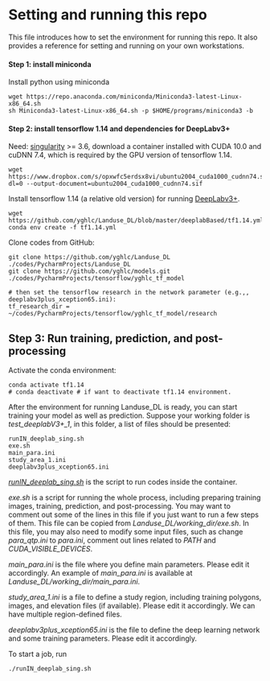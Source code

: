 # Setting and running this repo


This file introduces how to set the environment for running this repo.
It also provides a reference for setting and running on your own workstations.


#### Step 1: install miniconda 

Install python using miniconda 

    wget https://repo.anaconda.com/miniconda/Miniconda3-latest-Linux-x86_64.sh
    sh Miniconda3-latest-Linux-x86_64.sh -p $HOME/programs/miniconda3 -b

#### Step 2: install tensorflow 1.14 and dependencies for DeepLabv3+

Need: [singularity](https://sylabs.io/singularity) >= 3.6, download a container installed with CUDA 10.0 and cuDNN 7.4, 
which is required by the GPU version of tensorflow 1.14. 

    wget https://www.dropbox.com/s/opxwfc5erdsx8vi/ubuntu2004_cuda1000_cudnn74.sif?dl=0 --output-document=ubuntu2004_cuda1000_cudnn74.sif

Install tensorflow 1.14 (a relative old version) for running [DeepLabv3+](https://github.com/tensorflow/models/tree/master/research/deeplab).
    
    wget https://github.com/yghlc/Landuse_DL/blob/master/deeplabBased/tf1.14.yml
    conda env create -f tf1.14.yml

Clone codes from GitHub:

    git clone https://github.com/yghlc/Landuse_DL ./codes/PycharmProjects/Landuse_DL
    git clone https://github.com/yghlc/models.git ./codes/PycharmProjects/tensorflow/yghlc_tf_model
    
    # then set the tensorflow research in the network parameter (e.g.,, deeplabv3plus_xception65.ini):
    tf_research_dir = ~/codes/PycharmProjects/tensorflow/yghlc_tf_model/research
    


## Step 3: Run training, prediction, and post-processing
Activate the conda environment:

    conda activate tf1.14
    # conda deactivate # if want to deactivate tf1.14 environment. 

After the environment for running Landuse_DL is ready, you can start training your model as well as prediction. 
Suppose your working folder is *test_deeplabV3+_1*, in this folder, a list of files should be presented:
    
    runIN_deeplab_sing.sh
    exe.sh
    main_para.ini
    study_area_1.ini
    deeplabv3plus_xception65.ini

*[runIN_deeplab_sing.sh](https://github.com/yghlc/Landuse_DL/blob/master/deeplabBased/runIN_deeplab_sing.sh)* is the script 
to run codes inside the container. 

*exe.sh* is a script for running the whole process, including preparing training images, 
training, prediction, and post-processing. You may want to comment out some of the lines in this file 
if you just want to run a few steps of them. This file can be copied from *Landuse_DL/working_dir/exe.sh*.
In this file, you may also need to modify some input files, such as change *para_qtp.ini* to *para.ini*, 
comment out lines related to *PATH* and *CUDA_VISIBLE_DEVICES*. <!--, and the value of *gpu_num*. -->


*main_para.ini* is the file where you define main parameters. Please edit it accordingly. 
An example of *main_para.ini* is available at *Landuse_DL/working_dir/main_para.ini*.

*study_area_1.ini* is a file to define a study region, including training polygons, images, 
and elevation files (if available). Please edit it accordingly. We can have multiple region-defined files. 

*deeplabv3plus_xception65.ini* is the file to define the deep learning network and some training parameters. 
Please edit it accordingly.


To start a job, run 

    ./runIN_deeplab_sing.sh

